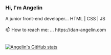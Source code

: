 <h3>Hi, I'm Angelin </h3>
A junior front-end developer... HTML | CSS | JS
<br><br>
📫 How to reach me: ... https://dan-angelin.com <br><br>

[![Angelin's GitHub stats](https://github-readme-stats.vercel.app/api?username=DanAngelin&show_icons=true&theme=radical)](https://github.com/DanAngelin/github-readme-stats)

<!--
**DanAngelin/DanAngelin** is a ✨ _special_ ✨ repository because its `README.md` (this file) appears on your GitHub profile.

Here are some ideas to get you started:

- 🔭 I’m currently working on ...
- 🌱 I’m currently learning ...
- 👯 I’m looking to collaborate on ...
- 🤔 I’m looking for help with ...
- 💬 Ask me about ...
- 📫 How to reach me: ...
- 😄 Pronouns: ...
- ⚡ Fun fact: ...
-->
